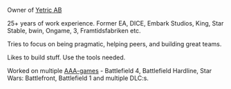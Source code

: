 Owner of [Yetric AB](https://yetric.se)

25+ years of work experience. Former EA, DICE, Embark Studios, King, Star Stable, bwin, Ongame, 3, Framtidsfabriken etc. 

Tries to focus on being pragmatic, helping peers, and building great teams.

Likes to build stuff. Use the tools needed. 

Worked on multiple [AAA-games](https://www.mobygames.com/person/593361/mattias-hising/) - Battlefield 4, Battlefield Hardline, Star Wars: Battlefront, Battlefield 1 and multiple DLC:s.
